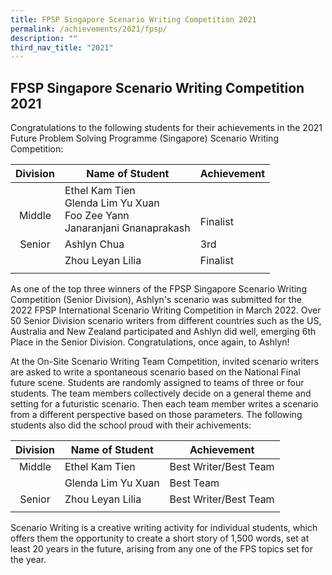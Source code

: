 ```yaml
---
title: FPSP Singapore Scenario Writing Competition 2021
permalink: /achievements/2021/fpsp/
description: ""
third_nav_title: "2021"
---
```

## FPSP Singapore Scenario Writing Competition 2021

Congratulations to the following students for their achievements in the 2021 Future Problem Solving Programme (Singapore) Scenario Writing Competition:

| Division  | Name of Student  | Achievement  |
|:-:|---|---|
| <br>Middle  | Ethel Kam Tien  <br>Glenda Lim Yu Xuan  <br>Foo Zee Yann  <br>Janaranjani Gnanaprakash  | <br><br>Finalist  |
| Senior  |  Ashlyn Chua | 3rd  |
|   | Zhou Leyan Lilia  | Finalist  |
|   |   |   |

As one of the top three winners of the FPSP Singapore Scenario Writing Competition (Senior Division), Ashlyn's scenario was submitted for the 2022 FPSP International Scenario Writing Competition in March 2022. Over 50 Senior Division scenario writers from different countries such as the US, Australia and New Zealand participated and Ashlyn did well, emerging 6th Place in the Senior Division. Congratulations, once again, to Ashlyn!  
  
At the On-Site Scenario Writing Team Competition, invited scenario writers are asked to write a spontaneous scenario based on the National Final future scene. Students are randomly assigned to teams of three or four students. The team members collectively decide on a general theme and setting for a futuristic scenario. Then each team member writes a scenario from a different perspective based on those parameters. The following students also did the school proud with their achivements:

| Division  | Name of Student  | Achievement  |
|:-:|---|---|
| Middle  |Ethel Kam Tien   |  Best Writer/Best Team |
|   | Glenda Lim Yu Xuan  | Best Team  |
| Senior  | Zhou Leyan Lilia  | Best Writer/Best Team  |
|   |   |   |

Scenario Writing is a creative writing activity for individual students, which offers them the opportunity to create a short story of 1,500 words, set at least 20 years in the future, arising from any one of the FPS topics set for the year.
